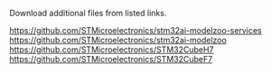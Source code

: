 Download additional files from listed links.

https://github.com/STMicroelectronics/stm32ai-modelzoo-services
https://github.com/STMicroelectronics/stm32ai-modelzoo
https://github.com/STMicroelectronics/STM32CubeH7
https://github.com/STMicroelectronics/STM32CubeF7
